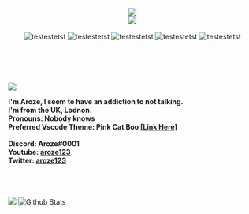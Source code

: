 <div align="center">
<img src="https://cdn.discordapp.com/emojis/774868681586114580.gif?v=1"/><br/>
<img src="https://github.com/aroze123/aroze123/blob/main/t2.png"/>
<div align="center">
  <br>
  <img alt="testestetst" src="https://img.shields.io/badge/UwU-Rawr-ff4bff">
  <img alt="testestetst" src="https://img.shields.io/badge/Overdosing On-Coffee-ff4bff">
  <img alt="testestetst" src="https://img.shields.io/badge/Discord-Aroze%230001-ff4bff">
  <img alt="testestetst" src="https://img.shields.io/badge/Twitter-%40aroze123-ff4bff?link=https://twitter.com/aroze123">
  <img alt="testestetst" src="https://img.shields.io/badge/YouTube-aroze123-ff4bff?link=http://youtube.com/aroze123">
  <br>
</div>
</div>
<br><br><br><br><br>
<img src="https://github.com/aroze123/aroze123/blob/main/t3.png"/>
  <p>
  <b>I'm <b>Aroze, I seem to have an addiction to not talking.</b><br>
  <b>I'm from the UK, Lodnon.</b><br>
  <b>Pronouns: <b>Nobody knows</b></b><br>
  <b>
    Preferred Vscode Theme: <b>Pink Cat Boo</b> <a href="https://marketplace.visualstudio.com/items?itemName=ftsamoyed.theme-pink-cat-boo"><b>[Link Here]</b></a>
  </b><br>
  <b><br>
    Discord: <b>Aroze#0001</b><br>
   </b>
    Youtube: <a href="https://youtube.com.com/aroze123/"><b>aroze123</b></a>
  <br>
  <b>
    Twitter: <a href="https://twitter.com/aroze123/"><b>aroze123</b></a>
  </b><br>
  </b>
  </p>
<br><br><br>
<img src="https://github.com/aroze123/aroze123/blob/main/t5.png"/>
  <img alt="Github Stats" src="https://github-readme-stats.vercel.app/api?username=aroze123&show_icons=true&hide_border=true&count_private=true&icon_color=FFF&bg_color=65,ff4bff,ff96ff&title_color=FFF&text_color=FFF"></img>

